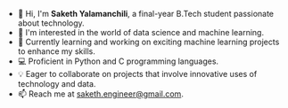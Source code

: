 - 👋 Hi, I'm **Saketh Yalamanchili**, a final-year B.Tech student passionate about technology.
- 👀 I'm interested in the world of data science and machine learning.
- 🌱 Currently learning and working on exciting machine learning projects to enhance my skills.
- 💻 Proficient in Python and C programming languages.
- 💡 Eager to collaborate on projects that involve innovative uses of technology and data.
- 📫 Reach me at saketh.engineer@gmail.com.

<!---
sakethyalamanchili/sakethyalamanchili is a ✨ special ✨ repository because its `README.md` (this file) appears on your GitHub profile.
You can click the Preview link to take a look at your changes.
--->
